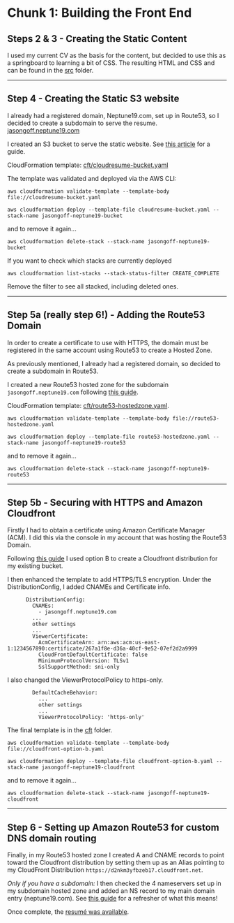 # Chunk 1: Building the Front End
## Steps 2 & 3 - Creating the Static Content
I used my current CV as the basis for the content, but decided to use this as a springboard to learning a bit of CSS.  The resulting HTML and CSS and can be found in the [src](src) folder.

---
## Step 4 - Creating the Static S3 website
I already had a registered domain, Neptune19.com, set up in Route53, so I decided to create a subdomain to serve the resume. [jasongoff.neptune19.com](http://jasongoff.neptune19.com)

I created an S3 bucket to serve the static website.  See [this article](https://docs.aws.amazon.com/AmazonS3/latest/userguide/HostingWebsiteOnS3Setup.html) for a guide.

CloudFormation template: [cft/cloudresume-bucket.yaml](cft/cloudresume-bucket.yaml)

The template was validated and deployed via the AWS CLI:
```
aws cloudformation validate-template --template-body file://cloudresume-bucket.yaml

aws cloudformation deploy --template-file cloudresume-bucket.yaml --stack-name jasongoff-neptune19-bucket
```
and to remove it again...
```
aws cloudformation delete-stack --stack-name jasongoff-neptune19-bucket
```
If you want to check which stacks are currently deployed
```
aws cloudformation list-stacks --stack-status-filter CREATE_COMPLETE
```
Remove the filter to see all stacked, including deleted ones.

---
## Step 5a (really step 6!) - Adding the Route53 Domain
In order to create a certificate to use with HTTPS, the domain must be registered in the same account using Route53 to create a Hosted Zone.

As previously mentioned, I already had a registered domain, so decided to create a subdomain in Route53.

I created a new Route53 hosted zone for the subdomain `jasongoff.neptune19.com` following [this guide](https://aws.amazon.com/premiumsupport/knowledge-center/create-subdomain-route-53/).

CloudFormation template: [cft/route53-hostedzone.yaml](cft/route53-hostedzone.yaml).

```
aws cloudformation validate-template --template-body file://route53-hostedzone.yaml

aws cloudformation deploy --template-file route53-hostedzone.yaml --stack-name jasongoff-neptune19-route53
```
and to remove it again...
```
aws cloudformation delete-stack --stack-name jasongoff-neptune19-route53
```

---
## Step 5b - Securing with HTTPS and Amazon Cloudfront
Firstly I had to obtain a certificate using Amazon Certificate Manager (ACM).  I did this via the console in my account that was hosting the Route53 Domain. 

Following [this guide](https://aws.amazon.com/blogs/networking-and-content-delivery/amazon-s3-amazon-cloudfront-a-match-made-in-the-cloud/) I used option B to create a Cloudfront distribution for my existing bucket. 

I then enhanced the template to add HTTPS/TLS encryption.  Under the DistributionConfig, I added CNAMEs and Certificate info.
```
      DistributionConfig:
        CNAMEs:
          - jasongoff.neptune19.com
        ...
        other settings
        ...
        ViewerCertificate:
          AcmCertificateArn: arn:aws:acm:us-east-1:1234567890:certificate/267a1f8e-d36a-40cf-9e52-07ef2d2a9999
          CloudFrontDefaultCertificate: false
          MinimumProtocolVersion: TLSv1
          SslSupportMethod: sni-only          
```
I also changed the ViewerProtocolPolicy to https-only.
```
        DefaultCacheBehavior:
          ...
          other settings
          ...
          ViewerProtocolPolicy: 'https-only'
```
The final template is in the [cft](cft/) folder.
```
aws cloudformation validate-template --template-body file://cloudfront-option-b.yaml

aws cloudformation deploy --template-file cloudfront-option-b.yaml --stack-name jasongoff-neptune19-cloudfront
```
and to remove it again...
```
aws cloudformation delete-stack --stack-name jasongoff-neptune19-cloudfront
```
---
## Step 6 - Setting up Amazon Route53 for custom DNS domain routing

Finally, in my Route53 hosted zone I created A and CNAME records to point toward the Cloudfront distribution by setting them up as an Alias pointing to my CloudFront Distribution `https://d2nkm3yfbzeb17.cloudfront.net`.

_Only if you have a subdomain:_
I then checked the 4 nameservers set up in my subdomain hosted zone and added an NS record to my main domain entry (neptune19.com).  See [this guide](https://aws.amazon.com/premiumsupport/knowledge-center/create-subdomain-route-53/) for a refresher of what this means!

Once complete, the [resumé was available](https://jasongoff.neptune19.com/).
